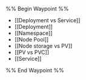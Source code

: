 %% Begin Waypoint %%
- [[Deployment vs Service]]
- [[Deployment]]
- [[Namespace]]
- [[Node Pool]]
- [[Node storage vs PV]]
- [[PV vs PVC]]
- [[Service]]

%% End Waypoint %%